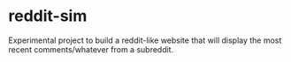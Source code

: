 # reddit-sim
Experimental project to build a reddit-like website that will display the most recent comments/whatever from a subreddit.
